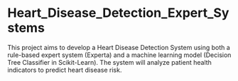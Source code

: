 # Heart_Disease_Detection_Expert_Systems
This project aims to develop a Heart Disease Detection System using both a rule-based  expert system (Experta) and a machine learning model (Decision Tree Classifier in  Scikit-Learn). The system will analyze patient health indicators to predict heart disease risk.
